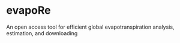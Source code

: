 # evapoRe
An open access tool for efficient global evapotranspiration analysis, estimation, and downloading
